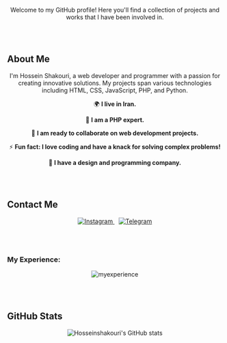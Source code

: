 

<p align="center">Welcome to my GitHub profile! Here you'll find a collection of projects and works that I have been involved in.</p>
<br><br>
<p align="center">
    <h2>About Me</h2>
</p>
<p align="center">I'm Hossein Shakouri, a web developer and programmer with a passion for creating innovative solutions. My projects span various technologies including HTML, CSS, JavaScript, PHP, and Python.</p>

<p align="center">
    🌍 <strong>I live in Iran.</strong>
</p>

<p align="center">
    🧠 <strong>I am a PHP expert.</strong>
</p>

<p align="center">
    🤝 <strong>I am ready to collaborate on web development projects.</strong>
</p>

<p align="center">
    ⚡ <strong>Fun fact: I love coding and have a knack for solving complex problems!</strong>
</p>

<p align="center">
    💼 <strong>I have a design and programming company.</strong>
</p>

<br><br>

<p align="center">
    <h2>Contact Me</h2>
</p>
<p align="center">
    <a href="https://www.instagram.com/Hosseinshakourii" style="margin-right: 10px;">
        <img src="https://img.icons8.com/fluency/48/000000/instagram-new.png" alt="Instagram">
    </a>
    <a href="https://t.me/hosseinshakouriiii">
        <img src="https://img.icons8.com/fluency/48/000000/telegram-app.png" alt="Telegram">
    </a>
</div>
</p>





<br><br>

<h3>My Experience:</h3>
<p align="center">
    <img src='https://skillicons.dev/icons?i=html,css,js,tailwindcss,bootstrap,postman,powershell,py,bots,php,phpstorm,mysql,laravel&perline=4' alt='myexperience' />
</p>

<br><br>

<p align="center">
    <h2>GitHub Stats</h2>
</p>

<p align="center"><img src="https://github-readme-stats.vercel.app/api?username=Hosseinshakouri&show_icons=true&theme=radical" alt="Hosseinshakouri's GitHub stats"></p>


